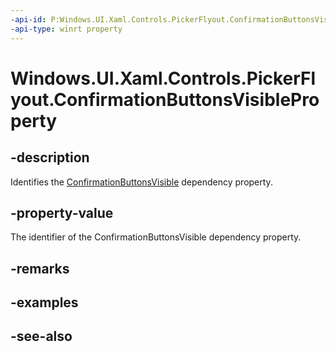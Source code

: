 ```yaml
---
-api-id: P:Windows.UI.Xaml.Controls.PickerFlyout.ConfirmationButtonsVisibleProperty
-api-type: winrt property
---
```


<!-- Property syntax
public Windows.UI.Xaml.DependencyProperty ConfirmationButtonsVisibleProperty { get; }
-->

# Windows.UI.Xaml.Controls.PickerFlyout.ConfirmationButtonsVisibleProperty

## -description
Identifies the [ConfirmationButtonsVisible](pickerflyout_confirmationbuttonsvisible.md) dependency property.



## -property-value
The identifier of the ConfirmationButtonsVisible dependency property.

## -remarks

## -examples

## -see-also
